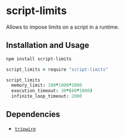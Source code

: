 # script-limits
Allows to impose limits on a script in a runtime.

## Installation and Usage

```bash
npm install script-limits
```

```coffeescript
script_limits = require "script-limits"

script_limits
  memory_limit: 100*1000*1000
  execution_timeout: 30*(60*1000)
  infinite_loop_timeout: 2000
```

## Dependencies
- [`tripwire`](github.com/tjanczuk/tripwire)